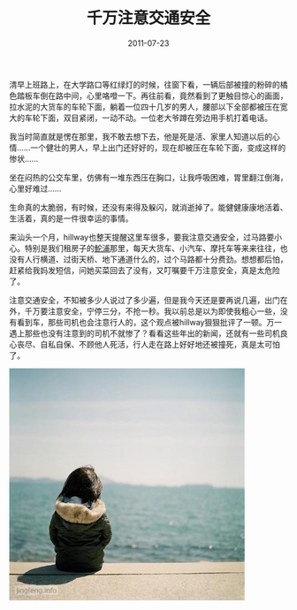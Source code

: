 ﻿---
title: "千万注意交通安全"
date: 2011-07-23
categories: 
  - "essay"
tags: 
  - "交通"
  - "安全"
  - "生活"
---

清早上班路上，在大学路口等红绿灯的时候，往窗下看，一辆后部被撞的粉碎的橘色踏板车倒在路中间，心里咯噔一下。再往前看，竟然看到了更触目惊心的画面，拉水泥的大货车的车轮下面，躺着一位四十几岁的男人，腰部以下全部都被压在宽大的车轮下面，双目紧闭，一动不动。一位老大爷蹲在旁边用手机打着电话。

我当时简直就是愣在那里，我不敢去想下去，他是死是活、家里人知道以后的心情……一个健壮的男人，早上出门还好好的，现在却被压在车轮下面，变成这样的惨状……

坐在闷热的公交车里，仿佛有一堆东西压在胸口，让我呼吸困难，胃里翻江倒海，心里好难过……

生命真的太脆弱，有时候，还没有来得及躲闪，就消逝掉了。能健健康康地活着、生活着，真的是一件很幸运的事情。

来汕头一个月，hillway也整天提醒这里车很多，要我注意交通安全，过马路要小心。特别是我们租房子的[鮀浦](http://www.jfsay.com/archives/319.html "鮀浦新家")那里，每天大货车、小汽车、摩托车等来来往往，也没有人行横道、过街天桥、地下通道什么的，过个马路都十分费劲。想想都后怕，赶紧给我妈发短信，问她买菜回去了没有，又叮嘱要千万注意安全，真是太危险了。

注意交通安全，不知被多少人说过了多少遍，但是我今天还是要再说几遍，出门在外，千万要注意安全，宁停三分，不抢一秒。我以前总是以为即使我粗心一些，没有看到车，那些司机也会注意行人的，这个观点被hillway狠狠批评了一顿。万一遇上那些也没有注意到的司机不就惨了？看看这些年出的新闻，还就有一些司机良心丧尽、自私自保、不顾他人死活，行人走在路上好好地还被撞死，真是太可怕了。

![配图](/images/5764582869_1036acb0f3_z.jpg)
